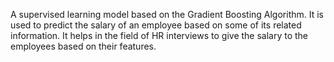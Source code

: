 A supervised learning model based on the Gradient Boosting Algorithm.
It is used to predict the salary of an employee based on some of its related information.
It helps in the field of HR interviews to give the salary to the employees based on their features.
